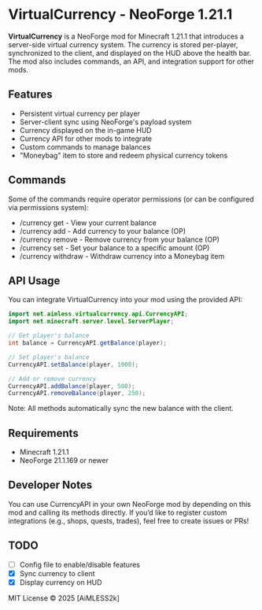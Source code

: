 # VirtualCurrency - NeoForge 1.21.1
 
**VirtualCurrency** is a NeoForge mod for Minecraft 1.21.1 that introduces a server-side virtual currency system. The currency is stored per-player, synchronized to the client, and displayed on the HUD above the health bar. The mod also includes commands, an API, and integration support for other mods.

## Features

- Persistent virtual currency per player
- Server-client sync using NeoForge's payload system
- Currency displayed on the in-game HUD
- Currency API for other mods to integrate
- Custom commands to manage balances
- "Moneybag" item to store and redeem physical currency tokens

## Commands
Some of the commands require operator permissions (or can be configured via permissions system):
- /currency get <playerName> - View your current balance
- /currency add <amount> - Add currency to your balance (OP)
- /currency remove <amount> - Remove currency from your balance (OP)
- /currency set <amount> - Set your balance to a specific amount (OP)
- /currency withdraw <amount> - Withdraw currency into a Moneybag item

## API Usage

You can integrate VirtualCurrency into your mod using the provided API:

```java
import net.aimless.virtualcurrency.api.CurrencyAPI;
import net.minecraft.server.level.ServerPlayer;

// Get player's balance
int balance = CurrencyAPI.getBalance(player);

// Set player's balance
CurrencyAPI.setBalance(player, 1000);

// Add or remove currency
CurrencyAPI.addBalance(player, 500);
CurrencyAPI.removeBalance(player, 250);
```
Note: All methods automatically sync the new balance with the client.

## Requirements
 - Minecraft 1.21.1
 - NeoForge 21.1.169 or newer

## Developer Notes
You can use CurrencyAPI in your own NeoForge mod by depending on this mod and calling its methods directly. If you’d like to register custom integrations (e.g., shops, quests, trades), feel free to create issues or PRs!

## TODO

- [ ] Config file to enable/disable features
- [x] Sync currency to client
- [x] Display currency on HUD

MIT License © 2025 [AiMLESS2k]
